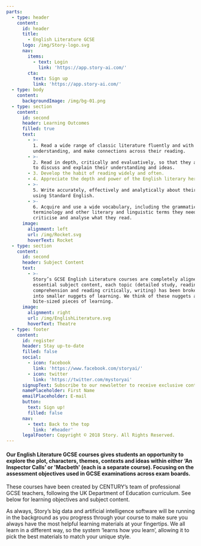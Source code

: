 ```yaml
---
parts:
  - type: header
    content:
      id: header
      title:
        - English Literature GCSE
      logo: /img/Story-logo.svg
      nav:
        items:
          - text: Login
            link: 'https://app.story-ai.com/'
        cta:
          text: Sign up
          link: 'https://app.story-ai.com/'
  - type: body
    content:
      backgroundImage: /img/bg-01.png
  - type: section
    content:
      id: second
      header: Learning Outcomes
      filled: true
      text:
        - >-
          1. Read a wide range of classic literature fluently and with good
          understanding, and make connections across their reading.
        - >-
          2. Read in depth, critically and evaluatively, so that they are able
          to discuss and explain their understanding and ideas.
        - 3. Develop the habit of reading widely and often.
        - 4. Appreciate the depth and power of the English literary heritage.
        - >-
          5. Write accurately, effectively and analytically about their reading,
          using Standard English.
        - >-
          6. Acquire and use a wide vocabulary, including the grammatical
          terminology and other literary and linguistic terms they need to
          criticise and analyse what they read.
      image:
        alignment: left
        url: /img/Rocket.svg
        hoverText: Rocket
  - type: section
    content:
      id: second
      header: Subject Content
      text:
        - >-
          Story’s GCSE English Literature courses are completely aligned to the
          essential subject content, each topic (detailed study, reading
          comprehension and reading critically, writing) has been broken down
          into smaller nuggets of learning. We think of these nuggets as
          bite-sized pieces of learning.
      image:
        alignment: right
        url: /img/EnglishLiterature.svg
        hoverText: Theatre
  - type: footer
    content:
      id: register
      header: Stay up-to-date
      filled: false
      social:
        - icon: facebook
          link: 'https://www.facebook.com/storyai/'
        - icon: twitter
          link: 'https://twitter.com/mystoryai'
      signupText: Subscribe to our newsletter to receive exclusive content.
      namePlaceholder: First Name
      emailPlaceholder: E-mail
      button:
        text: Sign up!
        filled: false
      nav:
        - text: Back to the top
          link: '#header'
      legalFooter: Copyright © 2018 Story. All Rights Reserved.
---
```


#### Our English Literature GCSE courses gives students an opportunity to explore the plot, characters, themes, contexts and ideas within either ‘An Inspector Calls’ or 'Macbeth' (each is a separate course). Focusing on the assessment objectives used in GCSE examinations across exam boards.

These courses have been created by CENTURY’s team of professional GCSE teachers, following the UK Department of Education curriculum. See below for learning objectives and subject content.

As always, Story’s big data and artificial intelligence software will be running in the background as you progress through your course to make sure you always have the most helpful learning materials at your fingertips. We all learn in a different way, so the system ‘learns how you learn’, allowing it to pick the best materials to match your unique style.